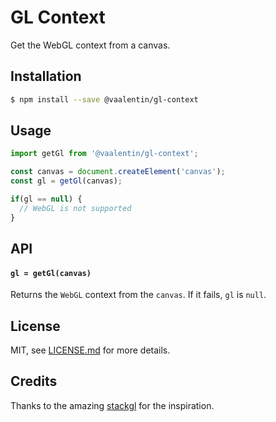 # GL Context

Get the WebGL context from a canvas.

## Installation

```sh
$ npm install --save @vaalentin/gl-context
```

## Usage

```js
import getGl from '@vaalentin/gl-context';

const canvas = document.createElement('canvas');
const gl = getGl(canvas);

if(gl == null) {
  // WebGL is not supported
}
```

## API

#### `gl = getGl(canvas)`

Returns the `WebGL` context from the `canvas`. If it fails, `gl` is `null`.

## License

MIT, see [LICENSE.md](https://github.com/vaalentin/gl-context/blob/master/LICENSE.md) for more details.

## Credits

Thanks to the amazing [stackgl](http://stack.gl/) for the inspiration.
